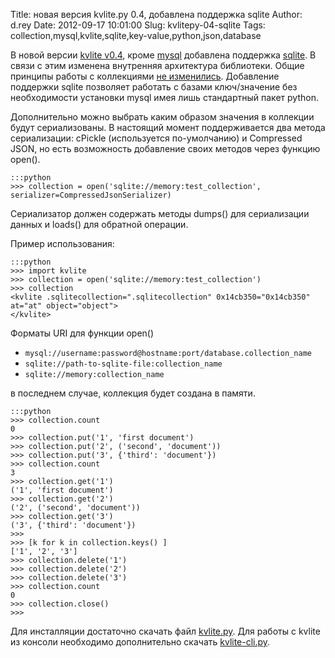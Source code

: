 Title: новая версия kvlite.py 0.4, добавлена поддержка sqlite
Author: d.rey
Date: 2012-09-17 10:01:00
Slug: kvlitepy-04-sqlite
Tags: collection,mysql,kvlite,sqlite,key-value,python,json,database

В новой версии [kvlite v0.4](https://github.com/ownport/kvlite), кроме [mysql](http://www.mysql.com/) добавлена поддержка [sqlite](http://www.sqlite.org/). В связи с этим изменена внутренняя архитектура библиотеки. Общие принципы работы с коллекциями [не изменились](http://devel.ownport.net/2012/06/kvlite2.html). Добавление поддержки sqlite позволяет работать с базами ключ/значение без необходимости установки mysql имея лишь стандартный пакет python. 

Дополнительно можно выбрать каким образом значения в коллекции будут сериализованы. В настоящий момент поддерживается два метода сериализации: cPickle (используется по-умолчанию) и Compressed JSON, но есть возможность добавление своиx методов через функцию open(). 

    :::python
    >>> collection = open('sqlite://memory:test_collection', serializer=CompressedJsonSerializer)

Сериализатор должен содержать методы dumps() для сериализации данных и loads() для обратной операции.

Пример использования:

    :::python
    >>> import kvlite
    >>> collection = open('sqlite://memory:test_collection')
    >>> collection
    <kvlite .sqlitecollection=".sqlitecollection" 0x14cb350="0x14cb350" at="at" object="object">
    </kvlite>
    
Форматы URI для функции open() 

- `mysql://username:password@hostname:port/database.collection_name`
- `sqlite://path-to-sqlite-file:collection_name`
- `sqlite://memory:collection_name`

в последнем случае, коллекция будет создана в памяти.

    :::python
    >>> collection.count
    0
    >>> collection.put('1', 'first document')
    >>> collection.put('2', ('second', 'document'))
    >>> collection.put('3', {'third': 'document'})
    >>> collection.count
    3
    >>> collection.get('1')
    ('1', 'first document')
    >>> collection.get('2')
    ('2', ('second', 'document'))
    >>> collection.get('3')
    ('3', {'third': 'document'})
    >>>
    >>> [k for k in collection.keys() ]
    ['1', '2', '3']
    >>> collection.delete('1')
    >>> collection.delete('2')
    >>> collection.delete('3')
    >>> collection.count
    0
    >>> collection.close()
    >>>
    
Для инсталляции достаточно скачать файл [kvlite.py](https://github.com/ownport/kvlite/raw/master/kvlite.py). Для работы с kvlite из консоли необходимо дополнительно скачать [kvlite-cli.py](https://github.com/ownport/kvlite/raw/master/kvlite-cli.py). 

